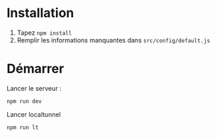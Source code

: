 # Installation

1. Tapez `npm install`
2. Remplir les informations manquantes dans `src/config/default.js`

# Démarrer

Lancer le serveur :

`npm run dev`

Lancer localtunnel

`npm run lt`